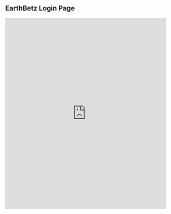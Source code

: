 <!DOCTYPE html>
<html>
<head>
  <title>EarthBetz Login Embed</title>
</head>
<body>

<h2>EarthBetz Login Page</h2>

<iframe src="https://www.earthbetz.com/login" width="100%" height="600" style="border:1px solid #ccc;">
  Your browser does not support iframes.
</iframe>

</body>
</html>
